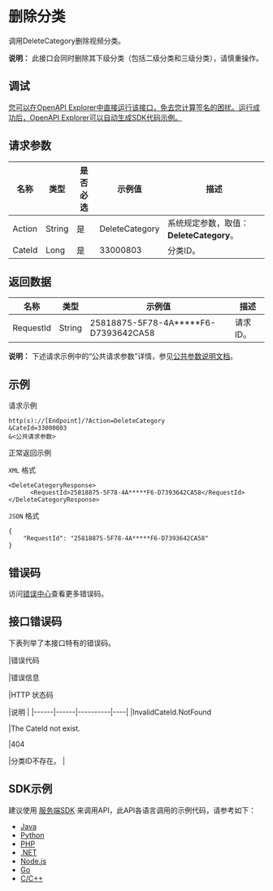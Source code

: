 # 删除分类

调用DeleteCategory删除视频分类。

**说明：** 此接口会同时删除其下级分类（包括二级分类和三级分类），请慎重操作。

## 调试

[您可以在OpenAPI Explorer中直接运行该接口，免去您计算签名的困扰。运行成功后，OpenAPI Explorer可以自动生成SDK代码示例。](https://api.aliyun.com/#product=vod&api=DeleteCategory&type=RPC&version=2017-03-21)

## 请求参数

|名称|类型|是否必选|示例值|描述|
|--|--|----|---|--|
|Action|String|是|DeleteCategory|系统规定参数，取值：**DeleteCategory**。 |
|CateId|Long|是|33000803|分类ID。 |

## 返回数据

|名称|类型|示例值|描述|
|--|--|---|--|
|RequestId|String|25818875-5F78-4A\*\*\*\*\*F6-D7393642CA58|请求ID。 |

**说明：** 下述请求示例中的“公共请求参数”详情，参见[公共参数说明文档](~~44432~~)。

## 示例

请求示例

```
http(s)://[Endpoint]/?Action=DeleteCategory
&CateId=33000803
&<公共请求参数>
```

正常返回示例

`XML` 格式

```
<DeleteCategoryResponse>
      <RequestId>25818875-5F78-4A*****F6-D7393642CA58</RequestId>
</DeleteCategoryResponse>
```

`JSON` 格式

```
{
	"RequestId": "25818875-5F78-4A*****F6-D7393642CA58"
}
```

## 错误码

访问[错误中心](https://error-center.aliyun.com/status/product/vod)查看更多错误码。

## 接口错误码

下表列举了本接口特有的错误码。

|错误代码

|错误信息

|HTTP 状态码

|说明 |
|------|------|----------|----|
|InvalidCateId.NotFound

|The CateId not exist.

|404

|分类ID不存在。 |

## SDK示例

建议使用 [服务端SDK](~~101789~~) 来调用API，此API各语言调用的示例代码，请参考如下：

-   [Java](https://help.aliyun.com/document_detail/61066.html?spm=a2c4g.11186623.2.20.281d3673y3vmur#DeleteCategory)
-   [Python](https://help.aliyun.com/document_detail/61061.html?spm=a2c4g.11186623.2.21.281d3673y3vmur#DeleteCategory)
-   [PHP](https://help.aliyun.com/document_detail/61072.html?spm=a2c4g.11186623.2.22.281d3673y3vmur#DeleteCategory)
-   [.NET](https://help.aliyun.com/document_detail/84754.html?spm=a2c4g.11186623.2.23.281d3673y3vmur#DeleteCategory)
-   [Node.js](https://help.aliyun.com/document_detail/101430.html?spm=a2c4g.11186623.2.24.281d3673y3vmur#DeleteCategory)
-   [Go](https://help.aliyun.com/document_detail/101424.html?spm=a2c4g.11186623.2.25.281d3673y3vmur#DeleteCategory)
-   [C/C++](https://help.aliyun.com/document_detail/101274.html?spm=a2c4g.11186623.2.26.281d3673y3vmur#DeleteCategory)

